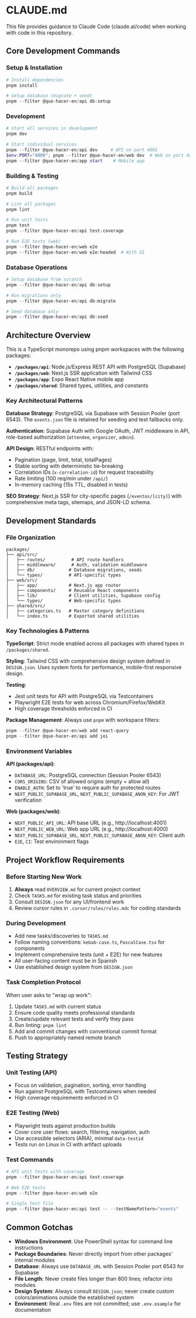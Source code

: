 # CLAUDE.md

This file provides guidance to Claude Code (claude.ai/code) when working with code in this repository.

## Core Development Commands

### Setup & Installation
```powershell
# Install dependencies
pnpm install

# Setup database (migrate + seed)
pnpm --filter @que-hacer-en/api db:setup
```

### Development
```powershell
# Start all services in development
pnpm dev

# Start individual services
pnpm --filter @que-hacer-en/api dev     # API on port 4001
$env:PORT="4000"; pnpm --filter @que-hacer-en/web dev  # Web on port 4000
pnpm --filter @que-hacer-en/app start    # Mobile app
```

### Building & Testing
```powershell
# Build all packages
pnpm build

# Lint all packages
pnpm lint

# Run unit tests
pnpm test
pnpm --filter @que-hacer-en/api test:coverage

# Run E2E tests (web)
pnpm --filter @que-hacer-en/web e2e
pnpm --filter @que-hacer-en/web e2e:headed  # With UI
```

### Database Operations
```powershell
# Setup database from scratch
pnpm --filter @que-hacer-en/api db:setup

# Run migrations only
pnpm --filter @que-hacer-en/api db:migrate

# Seed database only
pnpm --filter @que-hacer-en/api db:seed
```

## Architecture Overview

This is a TypeScript monorepo using pnpm workspaces with the following packages:

- **`/packages/api`**: Node.js/Express REST API with PostgreSQL (Supabase)
- **`/packages/web`**: Next.js SSR application with Tailwind CSS  
- **`/packages/app`**: Expo React Native mobile app
- **`/packages/shared`**: Shared types, utilities, and constants

### Key Architectural Patterns

**Database Strategy**: PostgreSQL via Supabase with Session Pooler (port 6543). The `events.json` file is retained for seeding and test fallbacks only.

**Authentication**: Supabase Auth with Google OAuth, JWT middleware in API, role-based authorization (`attendee`, `organizer`, `admin`).

**API Design**: RESTful endpoints with:
- Pagination (page, limit, total, totalPages)  
- Stable sorting with deterministic tie-breaking
- Correlation IDs (`x-correlation-id`) for request traceability
- Rate limiting (100 req/min under `/api/`)
- In-memory caching (15s TTL, disabled in tests)

**SEO Strategy**: Next.js SSR for city-specific pages (`/eventos/[city]`) with comprehensive meta tags, sitemaps, and JSON-LD schema.

## Development Standards

### File Organization
```
packages/
├── api/src/
│   ├── routes/          # API route handlers
│   ├── middleware/      # Auth, validation middleware
│   ├── db/             # Database migrations, seeds
│   └── types/          # API-specific types
├── web/src/
│   ├── app/            # Next.js app router
│   ├── components/     # Reusable React components
│   ├── lib/            # Client utilities, Supabase config
│   └── types/          # Web-specific types
├── shared/src/
│   ├── categories.ts   # Master category definitions
│   └── index.ts        # Exported shared utilities
```

### Key Technologies & Patterns

**TypeScript**: Strict mode enabled across all packages with shared types in `/packages/shared`.

**Styling**: Tailwind CSS with comprehensive design system defined in `DESIGN.json`. Uses system fonts for performance, mobile-first responsive design.

**Testing**: 
- Jest unit tests for API with PostgreSQL via Testcontainers
- Playwright E2E tests for web across Chromium/Firefox/WebKit
- High coverage thresholds enforced in CI

**Package Management**: Always use `pnpm` with workspace filters:
```powershell
pnpm --filter @que-hacer-en/web add react-query
pnpm --filter @que-hacer-en/api add joi
```

### Environment Variables

**API (packages/api)**:
- `DATABASE_URL`: PostgreSQL connection (Session Pooler 6543)
- `CORS_ORIGINS`: CSV of allowed origins (empty = allow all)
- `ENABLE_AUTH`: Set to 'true' to require auth for protected routes
- `NEXT_PUBLIC_SUPABASE_URL`, `NEXT_PUBLIC_SUPABASE_ANON_KEY`: For JWT verification

**Web (packages/web)**:
- `NEXT_PUBLIC_API_URL`: API base URL (e.g., http://localhost:4001)
- `NEXT_PUBLIC_WEB_URL`: Web app URL (e.g., http://localhost:4000)  
- `NEXT_PUBLIC_SUPABASE_URL`, `NEXT_PUBLIC_SUPABASE_ANON_KEY`: Client auth
- `E2E`, `CI`: Test environment flags

## Project Workflow Requirements

### Before Starting New Work
1. **Always** read `OVERVIEW.md` for current project context
2. Check `TASKS.md` for existing task status and priorities
3. Consult `DESIGN.json` for any UI/frontend work
4. Review cursor rules in `.cursor/rules/rules.mdc` for coding standards

### During Development
- Add new tasks/discoveries to `TASKS.md`  
- Follow naming conventions: `kebab-case.ts`, `PascalCase.tsx` for components
- Implement comprehensive tests (unit + E2E) for new features
- All user-facing content must be in Spanish
- Use established design system from `DESIGN.json`

### Task Completion Protocol
When user asks to "wrap up work":
1. Update `TASKS.md` with current status
2. Ensure code quality meets professional standards
3. Create/update relevant tests and verify they pass
4. Run linting: `pnpm lint`
5. Add and commit changes with conventional commit format
6. Push to appropriately named remote branch

## Testing Strategy

### Unit Testing (API)
- Focus on validation, pagination, sorting, error handling
- Run against PostgreSQL with Testcontainers when needed
- High coverage requirements enforced in CI

### E2E Testing (Web)
- Playwright tests against production builds
- Cover core user flows: search, filtering, navigation, auth
- Use accessible selectors (ARIA), minimal `data-testid`
- Tests run on Linux in CI with artifact uploads

### Test Commands
```powershell
# API unit tests with coverage
pnpm --filter @que-hacer-en/api test:coverage

# Web E2E tests
pnpm --filter @que-hacer-en/web e2e

# Single test file
pnpm --filter @que-hacer-en/api test -- --testNamePattern="events"
```

## Common Gotchas

- **Windows Environment**: Use PowerShell syntax for command line instructions
- **Package Boundaries**: Never directly import from other packages' internal modules
- **Database**: Always use `DATABASE_URL` with Session Pooler port 6543 for Supabase
- **File Length**: Never create files longer than 800 lines; refactor into modules
- **Design System**: Always consult `DESIGN.json`; never create custom colors/animations outside the established system
- **Environment**: Real `.env` files are not committed; use `.env.example` for documentation